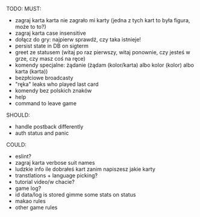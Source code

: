 TODO:
MUST:
- zagraj karta karta nie zagrało mi karty (jedna z tych kart to była figura, może to to?)
- zagraj karta case insensitive
- dołącz do gry: najpierw sprawdź, czy taka istnieje!
- persist state in DB on sigterm
- greet ze statusem (witaj po raz pierwszy, witaj ponownie, czy jesteś w grze, czy masz coś na ręce)
- komendy specjalne: żądanie (żądam (kolor/karta) albo kolor (kolor) albo karta (karta))
- bezpłciowe broadcasty
- "ręka" leaks who played last card
- komendy bez polskich znaków
- help <command>
- command to leave game

SHOULD:
- handle postback differently
- auth status and panic

COULD:
- eslint?
- zagraj karta verbose suit names
- ludzkie info ile dobrałeś kart zanim napiszesz jakie karty
- transtlations + language picking?
- tutorial video/w chacie?
- game log?
- id data/log is stored gimme some stats on status
- makao rules
- other game rules